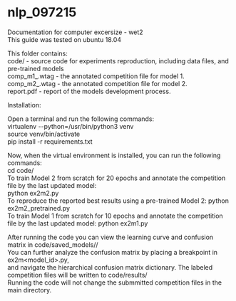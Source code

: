 # nlp_097215
Documentation for computer excersize - wet2  
This guide was tested on ubuntu 18.04  

This folder contains:  
	code/ -  source code for experiments reproduction, including data files, and pre-trained models  
	comp_m1_<id>.wtag - the annotated competition file for model 1.  
	comp_m2_<id>.wtag - the annotated competition file for model 2.  
	report.pdf - report of the models development process.  

Installation:  

Open a terminal and run the following commands:  
	virtualenv --python=/usr/bin/python3 venv  
	source venv/bin/activate  
	pip install -r requirements.txt  
	
Now, when the virtual environment is installed, you can run the following commands:  
	cd code/  
To train Model 2 from scratch for 20 epochs and annotate the competition file by the last updated model:  
	python ex2m2.py  
To reproduce the reported best results using a pre-trained Model 2:
	python ex2m2_pretrained.py    
To train Model 1 from scratch for 10 epochs and annotate the competition file by the last updated model:
	python ex2m1.py  
	
After running the code you can view the learning curve and confusion matrix in code/saved_models/<date>/  
You can further analyze the confusion matrix by placing a breakpoint in ex2m<model_id>.py,  
and navigate the hierarchical confusion matrix dictionary. 
The labeled competition files will be written to code/results/  
Running the code will not change the submmitted competition files in the main directory.  
